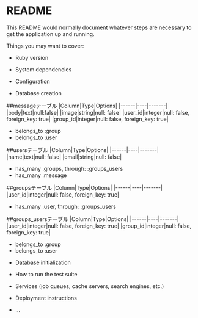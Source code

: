 # README

This README would normally document whatever steps are necessary to get the
application up and running.

Things you may want to cover:

* Ruby version

* System dependencies

* Configuration

* Database creation

##messageテーブル
|Column|Type|Options|
|------|----|-------|
|body|text|null:false|
|image|string|null: false|
|user_id|integer|null: false, foreign_key: true|
|group_id|integer|null: false, foreign_key: true|
- belongs_to :group
- belongs_to :user

##usersテーブル
|Column|Type|Options|
|------|----|-------|
|name|text|null: false|
|email|string|null: false|
- has_many :groups, through: :groups_users
- has_many :message

##groupsテーブル
|Column|Type|Options|
|------|----|-------|
|user_id|integer|null: false, foreign_key: true|
- has_many :user, through: :groups_users

##groups_usersテーブル
|Column|Type|Options|
|------|----|-------|
|user_id|integer|null: false, foreign_key: true|
|group_id|integer|null: false, foreign_key: true|
- belongs_to :group
- belongs_to :user

* Database initialization

* How to run the test suite

* Services (job queues, cache servers, search engines, etc.)

* Deployment instructions

* ...

